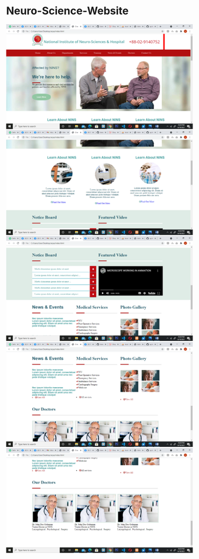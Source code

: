 # Neuro-Science-Website
![Page1](https://github.com/ayrin-anwar/Neuro-Science-Website/blob/466ca96041429a2ac94fd392e5faf34322d5fd15/Screenshot%20(463).png)
![Page2](https://github.com/ayrin-anwar/Neuro-Science-Website/blob/466ca96041429a2ac94fd392e5faf34322d5fd15/Screenshot%20(464).png)
![Page3](https://github.com/ayrin-anwar/Neuro-Science-Website/blob/466ca96041429a2ac94fd392e5faf34322d5fd15/Screenshot%20(465).png)
![Page4](https://github.com/ayrin-anwar/Neuro-Science-Website/blob/466ca96041429a2ac94fd392e5faf34322d5fd15/Screenshot%20(466).png)
![Page5](https://github.com/ayrin-anwar/Neuro-Science-Website/blob/466ca96041429a2ac94fd392e5faf34322d5fd15/Screenshot%20(467).png)
